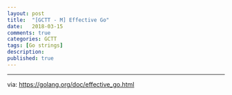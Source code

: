 ```yaml
---
layout: post
title:  "[GCTT - M] Effective Go"
date:   2018-03-15
comments: true
categories: GCTT
tags: [Go strings]
description:
published: true
---
```


----------------

via: https://golang.org/doc/effective_go.html
